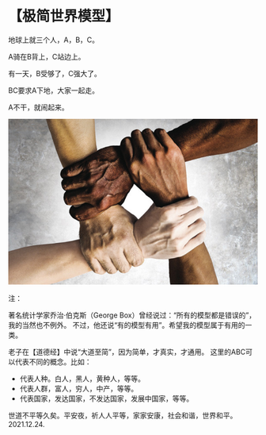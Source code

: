 # 【极简世界模型】

地球上就三个人，A，B，C。

A骑在B背上，C站边上。

有一天，B受够了，C强大了。

BC要求A下地，大家一起走。

A不干，就闹起来。

![](30.jpg)

注：

著名统计学家乔治·伯克斯（George Box）曾经说过：“所有的模型都是错误的”，我的当然也不例外。
不过，他还说“有的模型有用”。希望我的模型属于有用的一类。

老子在【道德经】中说“大道至简”，因为简单，才真实，才通用。
这里的ABC可以代表不同的概念。比如：

- 代表人种。白人，黑人，黄种人，等等。
- 代表人群，富人，穷人，中产，等等。
- 代表国家，发达国家，不发达国家，发展中国家，等等。

世道不平等久矣。平安夜，祈人人平等，家家安康，社会和谐，世界和平。2021.12.24.